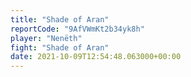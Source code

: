 ```yaml
---
title: "Shade of Aran"
reportCode: "9AfVWmKt2b34yk8h"
player: "Nenëth"
fight: "Shade of Aran"
date: 2021-10-09T12:54:48.063000+00:00
---
```


